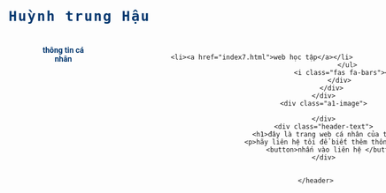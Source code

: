 
<html lang="en">
<head> 
<meta charset="UTF-8">
<meta http-equiv="X-UA-Compatible" content="IE-edge">
<meta name="viewport" content="width-device-width, initial-scale-1.0">
<script src="http://kit.fontawesome.com/54f0cb7e4a.js" crossorigin="amonyus"></script>
<link rel="stylesheet" href="style.css">
<title>web cá nhân</title>
</head>
<body>
    <header>
        <div class="top">
            <div class="container">
                <div class="header-top row">
                    <p>Huỳnh trung Hậu</p>
                    <ul>
                        <i class="fa-solid fa-circle-xmark"></i>
                        <li><a href="index3.html">thông tin cá nhân</a></li>                         
                                         
                        <li><a href="index7.html">web học tập</a></li>                                                       
                    </ul>
                    <i class="fas fa-bars"></i>
                </div>
            </div>
        </div>
        <div class="a1-image">

        </div>
        <div class="header-text">
             <h1>đây là trang web cá nhân của tôi</h1>
             <p>hãy liên hệ tôi để biết thêm thông tin</p>
             <button>nhấn vào liên hệ </button>
        </div>

    
    </header>
</body>
<head>
    <style>@import url('https://fonts.googleapis.com/css2?family=Roboto+Mono&display=swap');
        @import url('https://fonts.googleapis.com/css2?family=Roboto+Mono:ital,wght@0,400;1,200&display=swap');
        :root {
            --main-text-font:'Roboto', sans-serif;
            --logo-text-font:'Roboto Mono', monospace;
            --main-color: #063970;
        }
        body {
            background-image: url(https://tse4.mm.bing.net/th?id=OIP.WqNgq6Q5szSQM1nwCuE9EQHaFj&pid=Api&P=0&w=220&h=165);
            background-size: cover;
        }
        * {
            margin: 0;
            padding: 0;
            box-sizing: border-box;
        }
        a {
            text-decoration: none;
        }
        li {
            list-style: none;
        }
        .container {
            max-width: 1024px;
            margin: auto;
        }
        .row {
            display: flex;
            flex-wrap: wrap;
        }
        header {
            background-image: url("");
            ackground-position: center;
            background-repeat: no-repeat;
            background-size: cover;
           /width: 100vw;
            height: 100vh;
        }
        .navy-image {
            position: absolute;
            content: "";
            width: 100%;
            height: 100%;
            background-color: blue;
            opacity: 0.5;
        }
        .top {
            position: relative;
            width: 100%;
            z-index: 1;
        }
        .header-top p {
            font-family: var(--logo-text-font);
            font-size: 25px;
            letter-spacing: 2px;
            color: var(--main-color);
            font-weight: bold;
        }
        .header-top p span {
            font-size: 20px;
        }
        .header-top {
            justify-content: space-between;
            padding: 12px 0;
            align-items: center;
        }
        .header-top ul {
            display: flex;
        }
        .header-top ul li {
            margin-left: 12px;
            position: relative;
        }
        .header-top ul li::after {
            position: relative;
            content: "";
            display: block;
            bottom: -2px;
            height: 3px;
            width: 0%;
            left: 50%;
            transform: translate(-50%);
            background-color: var(--main-color);
            border-radius: 5px;
            transition: all 0.5s ease;
        }
        .header-top ul li:hover::after {
            width: 100%;
        
        }
        .header-top ul li a {
            font-family: var(--main-text-font);
            color: #063970;
            font-weight: bold;
        }
        .header-top ul i {
            font-size: 32px;
            color: white;
            margin: 12px 0 0 12px;
            cursor: pointer;
            margin-bottom: 150px;
        }
        .header-top> i {
            font-size: 32px;
            color: var(--main-color);
            cursor: pointer;
        }
        .header-top p {
            font-family: var(--logo-text-font);  
        }
        .header-text {
            position: absolute;
            top: 50%;
            left: 50%;
            transform: translate(-50%,-50%);
            max-width: 1200px;
            min-width: 668px;
            text-align: center;
        }
        .header-text h1 {
            font-family: var(--main-text-font);
            color: #063970;
            margin-bottom: 20px;
            font-size: 32px;
        }
        .header-text p {
            font-family: var(--main-text-font);
            color: #063970;
        }
        .header-text button {
            width: 150px;
            height: 60px;
            margin-top: 20px;
            background-color: transparent;
            border: 2px solid var(--main-color);
            color: #063970
            cursor: pointer;
            font-size: 20px;
            transition: all 0.5s ease;
        }
        .header-text button:hover {
            background-color: var(--main-color);
        }
        @media (max-width: 575px) {
            .header-top ul {
                position: fixed;
                width: 200px;
                height: 100px;
                background-color: var(--main-color);
                right: 0;
                top: 0;
                flex-direction: column  ;
            }
            .header-top ul li {
                margin-bottom: 20px;
                margin-left: 50px;
            }
        }   </style>
</head>
<head>
    <style>
        @import url('https://fonts.googleapis.com/css2?family=Roboto+Mono&display=swap');
@import url('https://fonts.googleapis.com/css2?family=Roboto+Mono:ital,wght@0,400;1,200&display=swap');
:root {
    --main-text-font:'Roboto', sans-serif;
    --logo-text-font:'Roboto Mono', monospace;
    --main-color: #063970;
}
* {
    margin: 0;
    padding: 0;
    box-sizing: border-box;
}
a {
    text-decoration: none;
}
li {
    list-style: none;
}
.container {
    max-width: 1024px;
    margin: auto;
}
.row {
    display: flex;
    flex-wrap: wrap;
}
header {
    background-image: url("image/navy.jpg");
    background-position: center;
    background-repeat: no-repeat;
    background-size: cover;
    width: 100vw;
    height: 100vh;
}
/*.navy-image {
    position: absolute;
    content: "";
    width: 100%;
    height: 100%;
    background-color: blue;
    opacity: 0.5;*/
}
.top {
    position: relative;
    width: 100%;
    z-index: 1;
}
.header-top p {
    font-family: var(--logo-text-font);
    font-size: 25px;
    letter-spacing: 2px;
    color: var(--main-color);
    font-weight: bold;
}
.header-top p span {
    font-size: 20px;
}
.header-top {
    justify-content: space-between;
    padding: 12px 0;
    align-items: center;
}
.header-top ul {
    display: flex;
}
.header-top ul li {
    margin-left: 12px;
    position: relative;
}
.header-top ul li::after {
    position: relative;
    content: "";
    display: block;
    bottom: -2px;
    height: 3px;
    width: 0%;
    left: 50%;
    transform: translate(-50%);
    background-color: var(--main-color);
    border-radius: 5px;
    transition: all 0.5s ease;
}
.header-top ul li:hover::after {
    width: 100%;

}
.header-top ul li a {
    font-family: var(--main-text-font);
    color: #063970;
    font-weight: bold;
}
.header-top ul i {
    font-size: 32px;
    color: white;
    margin: 12px 0 0 12px;
    cursor: pointer;
    margin-bottom: 150px;
}
.header-top> i {
    font-size: 32px;
    color: var(--main-color);
    cursor: pointer;
}
.header-top p {
    font-family: var(--logo-text-font);  
}
.header-text {
    position: absolute;
    top: 50%;
    left: 50%;
    transform: translate(-50%,-50%);
    max-width: 700px;
    min-width: 500px;
    text-align: center;
}
.header-text h1 {
    font-family: var(--main-text-font);
    color: #063970;
    margin-bottom: 20px;
    font-size: 32px;
}
.header-text p {
    font-family: var(--main-text-font);
    color: #063970;
}
.header-text button {
    width: 150px;
    height: 40px;
    margin-top: 20px;
    background-color: transparent;
    border: 2px solid var(--main-color);
    color: #063970
    cursor: pointer;
    font-size: 20px;
    transition: all 0.5s ease;
}
.header-text button:hover {
    background-color: var(--main-color);
}
@media (max-width: 575px) {
    .header-top ul {
        position: fixed;
        width: 200px;
        height: 100px;
        background-color: var(--main-color);
        right: 0;
        top: 0;
        flex-direction: column  ;
    }
    .header-top ul li {
        margin-bottom: 20px;
        margin-left: 50px;
    }
}  
    </style>
</head>
